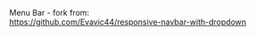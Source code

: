 Menu Bar - fork from:<br />
<a href="https://github.com/Evavic44/responsive-navbar-with-dropdown">https://github.com/Evavic44/responsive-navbar-with-dropdown</a>
